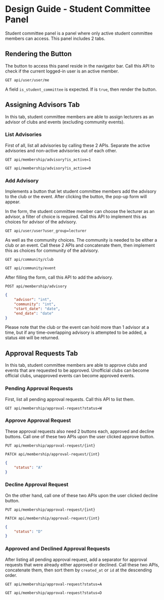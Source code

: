 # Design Guide - Student Committee Panel

Student committee panel is a panel where only active student committee members can access. This panel includes 2 tabs.

## Rendering the Button

The button to access this panel reside in the navigator bar. Call this API to check if the current logged-in user is an active member.

`GET api/user/user/me`

A field `is_student_committee` is expected. If is `true`, then render the button.

## Assigning Advisors Tab

In this tab, student committee members are able to assign lecturers as an advisor of clubs and events (excluding community events).

### List Advisories

First of all, list all advisories by calling these 2 APIs. Separate the active advisories and non-active advisories out of each other.

`GET api/membership/advisory?is_active=1`

`GET api/membership/advisory?is_active=0`

### Add Advisory

Implements a button that let student committee members add the advisory to the club or the event. After clicking the button, the pop-up form will appear.

In the form, the student committee member can choose the lecturer as an advisor, a filter of choice is required. Call this API to implement this as choices for advisor of the advisory.

`GET api/user/user?user_group=lecturer`

As well as the community choices. The community is needed to be either a club or an event. Call these 2 APIs and concatenate them, then implement this as choices for community of the advisory.

`GET api/community/club`

`GET api/community/event`

After filling the form, call this API to add the advisory.

`POST api/membership/advisory`

```json
{
    "advisor": "int",
    "community": "int",
    "start_date": "date",
    "end_date": "date"
}
```

Please note that the club or the event can hold more than 1 advisor at a time, but if any time-overlapping advisory is attempted to be added, a status `400` will be returned.

## Approval Requests Tab

In this tab, student committee members are able to approve clubs and events that are requested to be approved. Unofficial clubs can become official clubs, unapproved events can become approved events.

### Pending Approval Requests

First, list all pending approval requests. Call this API to list them.

`GET api/membership/approval-request?status=W`

### Approve Approval Request

These approval requests also need 2 buttons each, approved and decline buttons. Call one of these two APIs upon the user clicked approve button.

`PUT api/membership/approval-request/{int}`

`PATCH api/membership/approval-request/{int}`

```json
{
    "status": "A"
}
```

### Decline Approval Request

On the other hand, call one of these two APIs upon the user clicked decline button.

`PUT api/membership/approval-request/{int}`

`PATCH api/membership/approval-request/{int}`

```json
{
    "status": "D"
}
```

### Approved and Declined Approval Requests

After listing all pending approval request, add a separator for approval requests that were already either approved or declined. Call these two APIs, concatenate them, then sort them by `created_at` or `id` at the descending order.

`GET api/membership/approval-request?status=A`

`GET api/membership/approval-request?status=D`
